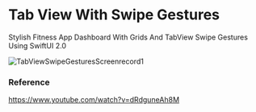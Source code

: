 # Tab View With Swipe Gestures

Stylish Fitness App Dashboard With Grids And TabView Swipe Gestures Using SwiftUI 2.0

![TabViewSwipeGesturesScreenrecord1](https://user-images.githubusercontent.com/3436468/99233025-a57cf000-282d-11eb-928a-6b463ff90d07.gif)

### Reference

https://www.youtube.com/watch?v=dRdguneAh8M
